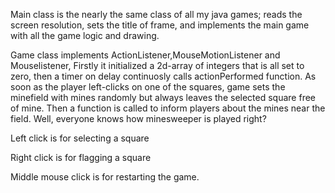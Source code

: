 Main class is the nearly the same class of all my java games;
reads the screen resolution,
sets the title of frame,
and implements the main game with all the game logic and drawing.

Game class implements ActionListener,MouseMotionListener and Mouselistener,
Firstly it initialized a 2d-array of integers that is all set to zero, then a timer on delay continuosly calls
actionPerformed function. As soon as the player left-clicks on one of the squares, game sets the minefield with mines randomly
but always leaves the selected square free of mine. Then a function is called to inform players about the mines near the field.
Well, everyone knows how minesweeper is played right?

Left click is for selecting a square

Right click is for flagging a square

Middle mouse click is for restarting the game.

